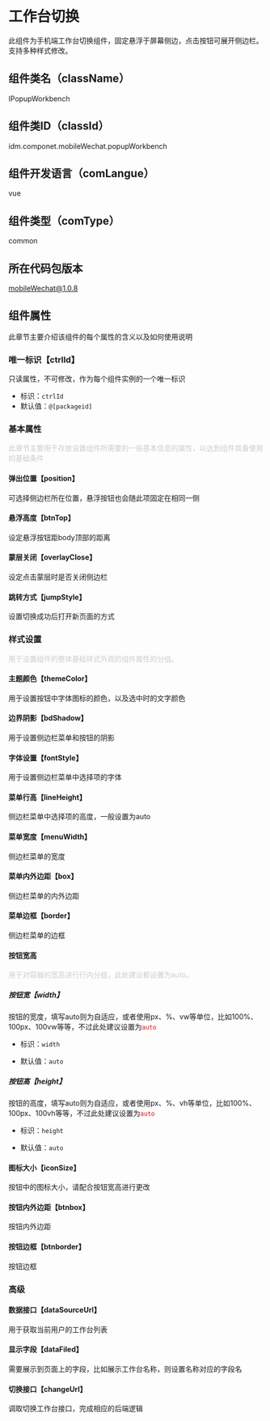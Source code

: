 # 工作台切换
此组件为手机端工作台切换组件，固定悬浮于屏幕侧边，点击按钮可展开侧边栏。支持多种样式修改。
## 组件类名（className）
IPopupWorkbench
## 组件类ID（classId）
idm.componet.mobileWechat.popupWorkbench
## 组件开发语言（comLangue）
vue
## 组件类型（comType）
common
## 所在代码包版本
mobileWechat@1.0.8
## 组件属性
此章节主要介绍该组件的每个属性的含义以及如何使用说明
### 唯一标识【ctrlId】
只读属性，不可修改，作为每个组件实例的一个唯一标识
- 标识：`ctrlId`
- 默认值：`@[packageid]`
### 基本属性
<font color="#CCCCCC">此章节主要用于存放设置组件所需要的一些基本信息的属性，以达到组件具备使用的基础条件</font>
#### 弹出位置【position】
可选择侧边栏所在位置，悬浮按钮也会随此项固定在相同一侧
#### 悬浮高度【btnTop】
设定悬浮按钮距body顶部的距离
#### 蒙层关闭【overlayClose】
设定点击蒙层时是否关闭侧边栏
#### 跳转方式【jumpStyle】
设置切换成功后打开新页面的方式
### 样式设置
<font color="#CCCCCC">用于设置组件的整体基础样式外观的组件属性的分组。</font>
#### 主题颜色【themeColor】
用于设置按钮中字体图标的颜色，以及选中时的文字颜色
#### 边界阴影【bdShadow】
用于设置侧边栏菜单和按钮的阴影
#### 字体设置【fontStyle】
用于设置侧边栏菜单中选择项的字体
#### 菜单行高【lineHeight】
侧边栏菜单中选择项的高度，一般设置为auto
#### 菜单宽度【menuWidth】
侧边栏菜单的宽度
#### 菜单内外边距【box】
侧边栏菜单的内外边距
#### 菜单边框【border】
侧边栏菜单的边框
#### 按钮宽高
<font color="#CCCCCC">用于对容器的宽高进行行内分组，此处建议都设置为auto。</font>
##### 按钮宽【width】
按钮的宽度，填写auto则为自适应，或者使用px、%、vw等单位，比如100%、100px、100vw等等，不过此处建议设置为<font color="#FF0000">`auto`</font>
- 标识：`width`

- 默认值：`auto`
##### 按钮高【height】
按钮的高度，填写auto则为自适应，或者使用px、%、vh等单位，比如100%、100px、100vh等等，不过此处建议设置为<font color="#FF0000">`auto`</font>
- 标识：`height`

- 默认值：`auto`
#### 图标大小【iconSize】
按钮中的图标大小，请配合按钮宽高进行更改
#### 按钮内外边距【btnbox】
按钮内外边距
#### 按钮边框【btnborder】
按钮边框
### 高级
#### 数据接口【dataSourceUrl】
用于获取当前用户的工作台列表
#### 显示字段【dataFiled】
需要展示到页面上的字段，比如展示工作台名称，则设置名称对应的字段名
#### 切换接口【changeUrl】
调取切换工作台接口，完成相应的后端逻辑